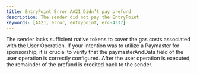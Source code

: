```yaml
---
title: EntryPoint Error AA21 Didn’t pay prefund
description: The sender did not pay the EntryPoint
keywords: [AA21, error, entrypoint, erc-4337]
---
```


The sender lacks sufficient native tokens to cover the gas costs associated with the User Operation. If your intention was to utilize a Paymaster for sponsorship, it is crucial to verify that the paymasterAndData field of the user operation is correctly configured. After the user operation is executed, the remainder of the prefund is credited back to the sender.